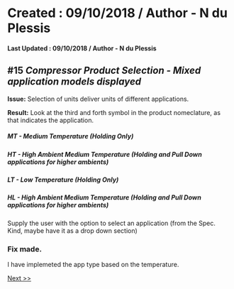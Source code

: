 # Created : 09/10/2018 / Author - N du Plessis
#### Last Updated : 09/10/2018 / Author - N du Plessis

##  #15 **_Compressor Product Selection - Mixed application models displayed_**

**Issue:** Selection of units deliver units of different applications.


**Result:** Look at the third and forth symbol in the product nomeclature, as that indicates the application.
##### MT - Medium Temperature (Holding Only)
##### HT - High Ambient Medium Temperature (Holding and Pull Down applications for higher ambients)
##### LT - Low Temperature (Holding Only)
##### HL - High Ambient Medium Temperature (Holding and Pull Down applications for higher ambients)

Supply the user with the option to select an application (from the Spec. Kind, maybe have it as a drop down section)


### Fix made.
I have implemeted the app type based on the temperature.


[Next >>](https://github.com/bru32/MetSelect-SNAG-List/blob/master/SNAG_16.md)
